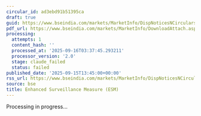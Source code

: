 ```yaml
---
circular_id: ad3ebd91b51395ca
draft: true
guid: https://www.bseindia.com/markets/MarketInfo/DispNoticesNCirculars.aspx?Noticeid={F24EA112-2DD7-45FC-8E39-5F2EF3EC20D9}&noticeno=20250915-63&dt=09/15/2025&icount=63&totcount=81&flag=0
pdf_url: https://www.bseindia.com/markets/MarketInfo/DownloadAttach.aspx?id=20250915-63&attachedId=06640e14-4681-4da0-b60c-85fe79b7c2c8
processing:
  attempts: 1
  content_hash: ''
  processed_at: '2025-09-16T03:37:45.293211'
  processor_version: '2.0'
  stage: claude_failed
  status: failed
published_date: '2025-09-15T13:45:00+00:00'
rss_url: https://www.bseindia.com/markets/MarketInfo/DispNoticesNCirculars.aspx?Noticeid={F24EA112-2DD7-45FC-8E39-5F2EF3EC20D9}&noticeno=20250915-63&dt=09/15/2025&icount=63&totcount=81&flag=0
source: bse
title: Enhanced Surveillance Measure (ESM)
---
```


Processing in progress...